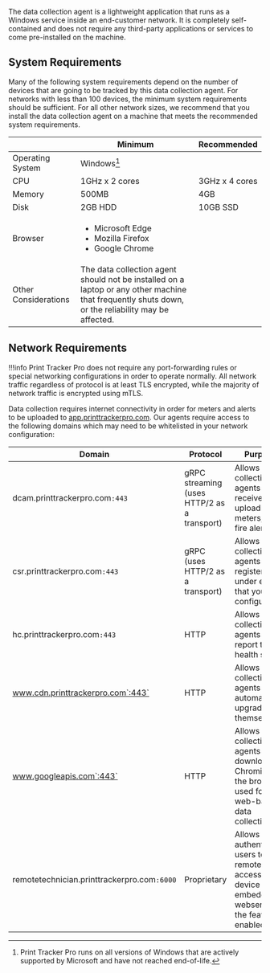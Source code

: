 The data collection agent is a lightweight application that runs as a Windows service inside an end-customer network. It is completely self-contained and does not require any third-party applications or services to come pre-installed on the machine.

## System Requirements
Many of the following system requirements depend on the number of devices that are going to be tracked by this data collection agent. For networks with less than 100 devices, the minimum system requirements should be sufficient. For all other network sizes, we recommend that you install the data collection agent on a machine that meets the recommended system requirements.

||Minimum|Recommended|
|--|--|--|
|Operating System|Windows[^1]||
|CPU|1GHz x 2 cores|3GHz x 4 cores|
|Memory|500MB|4GB|
|Disk|2GB HDD|10GB SSD|
|Browser|<ul><li>Microsoft Edge</li><li>Mozilla Firefox</li><li>Google Chrome</li></ul>||
|Other Considerations|The data collection agent should not be installed on a laptop or any other machine that frequently shuts down, or the reliability may be affected.||

## Network Requirements

!!!info
    Print Tracker Pro does not require any port-forwarding rules or special networking configurations in order to operate normally. All network traffic regardless of protocol is at least TLS encrypted, while the majority of network traffic is encrypted using mTLS.

Data collection requires internet connectivity in order for meters and alerts to be uploaded to [app.printtrackerpro.com](https://app.printtrackerpro.com). Our agents require access to the following domains which may need to be whitelisted in your network configuration:

|Domain|Protocol|Purpose|
|--|--|--|
|dcam.printtrackerpro.com`:443`|gRPC streaming (uses HTTP/2 as a transport)|Allows data collection agents to receive jobs, upload meters, and fire alerts.|
|csr.printtrackerpro.com`:443`|gRPC (uses HTTP/2 as a transport)|Allows data collection agents to register under entities that you configure.|
|hc.printtrackerpro.com`:443`|HTTP|Allows data collection agents to report their health status.|
|www.cdn.printtrackerpro.com`:443`|HTTP|Allows data collection agents to automatically upgrade themselves.|
|www.googleapis.com`:443`|HTTP|Allows data collection agents to download Chromium, the browser used for web-based data collection.|
|remotetechnician.printtrackerpro.com`:6000`|Proprietary|Allows authenticated users to remotely access device embedded webservers if the feature is enabled.|

[^1]: Print Tracker Pro runs on all versions of Windows that are actively supported by Microsoft and have not reached end-of-life.
